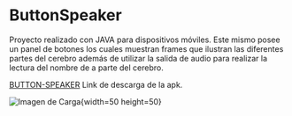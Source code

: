 # ButtonSpeaker
Proyecto realizado con JAVA para dispositivos móviles. Este mismo posee un panel de 
botones los cuales muestran frames que ilustran las diferentes partes del cerebro además de 
utilizar la salida de audio para realizar la lectura del nombre de a parte del cerebro. 

[BUTTON-SPEAKER](https://drive.google.com/file/d/1H8f5m8fhtN0oYzn9PWsqaMNfvfJMiP71/view?usp=share_link) Link de descarga de la apk.

![Imagen de Carga]([ubicacion_de_la_imagen](https://drive.google.com/file/d/1HKy2PCAf3dCVePCS8-Xw0pSwR610K_JR/view?usp=share_link)){width=50 height=50}
